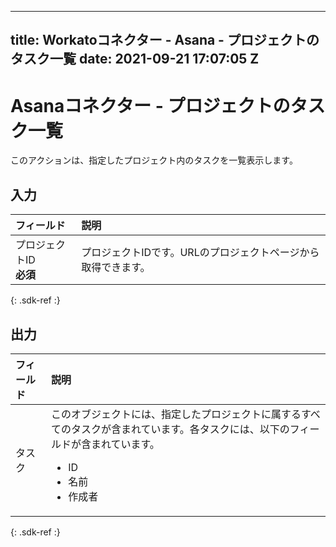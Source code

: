  ---
title: Workatoコネクター - Asana - プロジェクトのタスク一覧
date: 2021-09-21 17:07:05 Z
---

# Asanaコネクター - プロジェクトのタスク一覧
このアクションは、指定したプロジェクト内のタスクを一覧表示します。

## 入力

| フィールド | 説明 |
|:--- |:--- |
| プロジェクトID<br>**必須** | プロジェクトIDです。URLのプロジェクトページから取得できます。 |
{: .sdk-ref :}

## 出力

| フィールド | 説明 |
|:--- |:--- |
| タスク | このオブジェクトには、指定したプロジェクトに属するすべてのタスクが含まれています。各タスクには、以下のフィールドが含まれています。<ul><li>ID</li><li>名前</li><li>作成者</li></ul> |
{: .sdk-ref :}